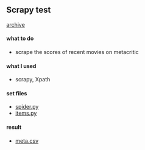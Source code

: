 ## Scrapy test
[archive](https://github.com/Moons08/personal-project-archive)
#### what to do
- scrape the scores of recent movies on metacritic

#### what I used
- scrapy, Xpath

#### set files
- [spider.py](https://github.com/Moons08/personal-project-archive/blob/master/180222_Scrapy_metacritic/Metacrawler/Metacrawler/spiders/spider.py)
- [items.py](https://github.com/Moons08/personal-project-archive/blob/master/180222_Scrapy_metacritic/Metacrawler/Metacrawler/items.py)

#### result
-  [meta.csv](https://github.com/Moons08/personal-project-archive/blob/master/180222_Scrapy_metacritic/Metacrawler/meta.csv)
